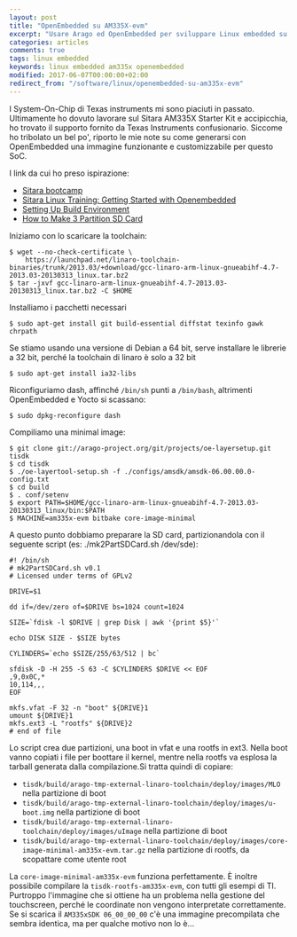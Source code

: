 ```yaml
---
layout: post
title: "OpenEmbedded su AM335X-evm"
excerpt: "Usare Arago ed OpenEmbedded per sviluppare Linux embedded su AM335X"
categories: articles
comments: true
tags: linux embedded
keywords: linux embedded am335x openembedded
modified: 2017-06-07T00:00:00+02:00
redirect_from: "/software/linux/openembedded-su-am335x-evm"
---
```


I System-On-Chip di Texas instruments mi sono piaciuti in passato. Ultimamente ho dovuto lavorare sul Sitara AM335X Starter Kit e accipicchia, ho trovato il supporto fornito da Texas Instruments confusionario. Siccome ho tribolato un bel po', riporto le mie note su come generarsi con OpenEmbedded una immagine funzionante e customizzabile per questo SoC.

I link da cui ho preso ispirazione:

* [Sitara bootcamp](https://onedrive.live.com/view.aspx?resid=AE45EAC569CA5E92!127&app=PowerPoint&authkey=!AGirsdPYWY9Q8cg)
* [Sitara Linux Training: Getting Started with Openembedded](http://processors.wiki.ti.com/index.php/Sitara_Linux_Training:_Getting_Started_with_Openembedded)
* [Setting Up Build Environment](http://arago-project.org/wiki/index.php/Setting_Up_Build_Environment)
* [How to Make 3 Partition SD Card](http://processors.wiki.ti.com/index.php/How_to_Make_3_Partition_SD_Card)


Iniziamo con lo scaricare la toolchain:

    $ wget --no-check-certificate \
        https://launchpad.net/linaro-toolchain-binaries/trunk/2013.03/+download/gcc-linaro-arm-linux-gnueabihf-4.7-2013.03-20130313_linux.tar.bz2
    $ tar -jxvf gcc-linaro-arm-linux-gnueabihf-4.7-2013.03-20130313_linux.tar.bz2 -C $HOME


Installiamo i pacchetti necessari

    $ sudo apt-get install git build-essential diffstat texinfo gawk chrpath

Se stiamo usando una versione di Debian a 64 bit, serve installare le librerie a 32 bit, perché la toolchain di linaro è solo a 32 bit

    $ sudo apt-get install ia32-libs

Riconfiguriamo dash, affinché `/bin/sh` punti a `/bin/bash`, altrimenti OpenEmbedded e Yocto si scassano:

    $ sudo dpkg-reconfigure dash

Compiliamo una minimal image:

    $ git clone git://arago-project.org/git/projects/oe-layersetup.git tisdk
    $ cd tisdk
    $ ./oe-layertool-setup.sh -f ./configs/amsdk/amsdk-06.00.00.0-config.txt
    $ cd build
    $ . conf/setenv
    $ export PATH=$HOME/gcc-linaro-arm-linux-gnueabihf-4.7-2013.03-20130313_linux/bin:$PATH
    $ MACHINE=am335x-evm bitbake core-image-minimal

A questo punto dobbiamo preparare la SD card, partizionandola con il seguente script (es: ./mk2PartSDCard.sh /dev/sde):

    #! /bin/sh
    # mk2PartSDCard.sh v0.1
    # Licensed under terms of GPLv2

    DRIVE=$1

    dd if=/dev/zero of=$DRIVE bs=1024 count=1024

    SIZE=`fdisk -l $DRIVE | grep Disk | awk '{print $5}'`

    echo DISK SIZE - $SIZE bytes

    CYLINDERS=`echo $SIZE/255/63/512 | bc`

    sfdisk -D -H 255 -S 63 -C $CYLINDERS $DRIVE << EOF
    ,9,0x0C,*
    10,114,,,
    EOF

    mkfs.vfat -F 32 -n "boot" ${DRIVE}1
    umount ${DRIVE}1
    mkfs.ext3 -L "rootfs" ${DRIVE}2
    # end of file

Lo script crea due partizioni, una boot in vfat e una rootfs in ext3. Nella boot vanno copiati i file per boottare il kernel, mentre nella rootfs va esplosa la tarball generata dalla compilazione.Si tratta quindi di copiare:

* `tisdk/build/arago-tmp-external-linaro-toolchain/deploy/images/MLO` nella partizione di boot
* `tisdk/build/arago-tmp-external-linaro-toolchain/deploy/images/u-boot.img` nella partizione di boot
* `tisdk/build/arago-tmp-external-linaro-toolchain/deploy/images/uImage` nella partizione di boot
* `tisdk/build/arago-tmp-external-linaro-toolchain/deploy/images/core-image-minimal-am335x-evm.tar.gz` nella partizione di rootfs, da scopattare come utente root


La `core-image-minimal-am335x-evm` funziona perfettamente. È inoltre possibile compilare la `tisdk-rootfs-am335x-evm`, con tutti gli esempi di TI. Purtroppo l'immagine che si ottiene ha un problema nella gestione del touchscreen, perché le coordinate non vengono interpretate correttamente. Se si scarica il `AM335xSDK 06_00_00_00` c'è una immagine precompilata che sembra identica, ma per qualche motivo non lo è... 
